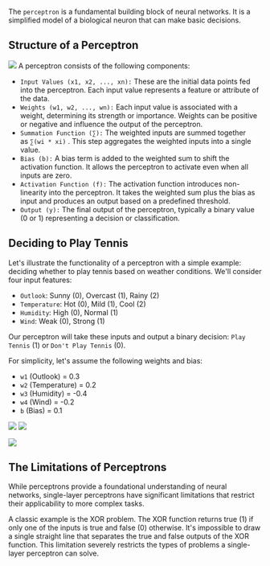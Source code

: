 The `perceptron` is a fundamental building block of neural networks. It is a simplified model of a biological neuron that can make basic decisions.
## Structure of a Perceptron
![](Pasted%20image%2020250821085509.png)
A perceptron consists of the following components:

- `Input Values (x1​, x2​, ..., xn​):` These are the initial data points fed into the perceptron. Each input value represents a feature or attribute of the data.
- `Weights (w1, w2, ..., wn):` Each input value is associated with a weight, determining its strength or importance. Weights can be positive or negative and influence the output of the perceptron.
- `Summation Function (∑):` The weighted inputs are summed together as `∑(wi * xi)` . This step aggregates the weighted inputs into a single value.
- `Bias (b):` A bias term is added to the weighted sum to shift the activation function. It allows the perceptron to activate even when all inputs are zero.
- `Activation Function (f):` The activation function introduces non-linearity into the perceptron. It takes the weighted sum plus the bias as input and produces an output based on a predefined threshold.
- `Output (y):` The final output of the perceptron, typically a binary value (0 or 1) representing a decision or classification.

## Deciding to Play Tennis

Let's illustrate the functionality of a perceptron with a simple example: deciding whether to play tennis based on weather conditions. We'll consider four input features:

- `Outlook`: Sunny (0), Overcast (1), Rainy (2)
- `Temperature`: Hot (0), Mild (1), Cool (2)
- `Humidity`: High (0), Normal (1)
- `Wind`: Weak (0), Strong (1)

Our perceptron will take these inputs and output a binary decision: `Play Tennis` (1) or `Don't Play Tennis` (0).

For simplicity, let's assume the following weights and bias:

- `w1` (Outlook) = 0.3
- `w2` (Temperature) = 0.2
- `w3` (Humidity) = -0.4
- `w4` (Wind) = -0.2
- `b` (Bias) = 0.1

![](Pasted%20image%2020250821085657.png)
![](Pasted%20image%2020250821085712.png)

![](Pasted%20image%2020250821085724.png)

## The Limitations of Perceptrons
While perceptrons provide a foundational understanding of neural networks, single-layer perceptrons have significant limitations that restrict their applicability to more complex tasks.

A classic example is the XOR problem. The XOR function returns true (1) if only one of the inputs is true and false (0) otherwise. It's impossible to draw a single straight line that separates the true and false outputs of the XOR function. This limitation severely restricts the types of problems a single-layer perceptron can solve.
